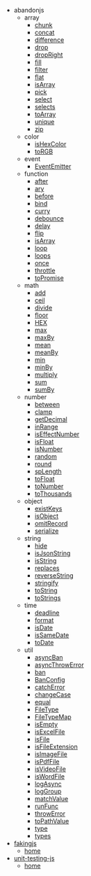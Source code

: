 * abandonjs
  * array
    * [chunk](abandonjs/array/chunk.md)
    * [concat](abandonjs/array/concat.md)
    * [difference](abandonjs/array/difference.md)
    * [drop](abandonjs/array/drop.md)
    * [dropRight](abandonjs/array/dropRight.md)
    * [fill](abandonjs/array/fill.md)
    * [filter](abandonjs/array/filter.md)
    * [flat](abandonjs/array/flat.md)
    * [isArray](abandonjs/array/isArray.md)
    * [pick](abandonjs/array/pick.md)
    * [select](abandonjs/array/select.md)
    * [selects](abandonjs/array/selects.md)
    * [toArray](abandonjs/array/toArray.md)
    * [unique](abandonjs/array/unique.md)
    * [zip](abandonjs/array/zip.md)
  * color
    * [isHexColor](abandonjs/color/isHexColor.md)
    * [toRGB](abandonjs/color/toRGB.md)
  * event
    * [EventEmitter](abandonjs/event/EventEmitter.md)
  * function
    * [after](abandonjs/function/after.md)
    * [ary](abandonjs/function/ary.md)
    * [before](abandonjs/function/before.md)
    * [bind](abandonjs/function/bind.md)
    * [curry](abandonjs/function/curry.md)
    * [debounce](abandonjs/function/debounce.md)
    * [delay](abandonjs/function/delay.md)
    * [flip](abandonjs/function/flip.md)
    * [isArray](abandonjs/function/isArray.md)
    * [loop](abandonjs/function/loop.md)
    * [loops](abandonjs/function/loops.md)
    * [once](abandonjs/function/once.md)
    * [throttle](abandonjs/function/throttle.md)
    * [toPromise](abandonjs/function/toPromise.md)
  * math
    * [add](abandonjs/math/add.md)
    * [ceil](abandonjs/math/ceil.md)
    * [divide](abandonjs/math/divide.md)
    * [floor](abandonjs/math/floor.md)
    * [HEX](abandonjs/math/HEX.md)
    * [max](abandonjs/math/max.md)
    * [maxBy](abandonjs/math/maxBy.md)
    * [mean](abandonjs/math/mean.md)
    * [meanBy](abandonjs/math/meanBy.md)
    * [min](abandonjs/math/min.md)
    * [minBy](abandonjs/math/minBy.md)
    * [multiply](abandonjs/math/multiply.md)
    * [sum](abandonjs/math/sum.md)
    * [sumBy](abandonjs/math/sumBy.md)
  * number
    * [between](abandonjs/number/between.md)
    * [clamp](abandonjs/number/clamp.md)
    * [getDecimal](abandonjs/number/getDecimal.md)
    * [inRange](abandonjs/number/inRange.md)
    * [isEffectNumber](abandonjs/number/isEffectNumber.md)
    * [isFloat](abandonjs/number/isFloat.md)
    * [isNumber](abandonjs/number/isNumber.md)
    * [random](abandonjs/number/random.md)
    * [round](abandonjs/number/round.md)
    * [spLength](abandonjs/number/spLength.md)
    * [toFloat](abandonjs/number/toFloat.md)
    * [toNumber](abandonjs/number/toNumber.md)
    * [toThousands](abandonjs/number/toThousands.md)
  * object
    * [existKeys](abandonjs/object/existKeys.md)
    * [isObject](abandonjs/object/isObject.md)
    * [omitRecord](abandonjs/object/omitRecord.md)
    * [serialize](abandonjs/object/serialize.md)
  * string
    * [hide](abandonjs/string/hide.md)
    * [isJsonString](abandonjs/string/isJsonString.md)
    * [isString](abandonjs/string/isString.md)
    * [replaces](abandonjs/string/replaces.md)
    * [reverseString](abandonjs/string/reverseString.md)
    * [stringify](abandonjs/string/stringify.md)
    * [toString](abandonjs/string/toString.md)
    * [toStrings](abandonjs/string/toStrings.md)
  * time
    * [deadline](abandonjs/time/deadline.md)
    * [format](abandonjs/time/format.md)
    * [isDate](abandonjs/time/isDate.md)
    * [isSameDate](abandonjs/time/isSameDate.md)
    * [toDate](abandonjs/time/toDate.md)
  * util
    * [asyncBan](abandonjs/util/asyncBan.md)
    * [asyncThrowError](abandonjs/util/asyncThrowError.md)
    * [ban](abandonjs/util/ban.md)
    * [BanConfig](abandonjs/util/BanConfig.md)
    * [catchError](abandonjs/util/catchError.md)
    * [changeCase](abandonjs/util/changeCase.md)
    * [equal](abandonjs/util/equal.md)
    * [FileType](abandonjs/util/FileType.md)
    * [FileTypeMap](abandonjs/util/FileTypeMap.md)
    * [isEmpty](abandonjs/util/isEmpty.md)
    * [isExcelFile](abandonjs/util/isExcelFile.md)
    * [isFile](abandonjs/util/isFile.md)
    * [isFileExtension](abandonjs/util/isFileExtension.md)
    * [isImageFile](abandonjs/util/isImageFile.md)
    * [isPdfFile](abandonjs/util/isPdfFile.md)
    * [isVideoFile](abandonjs/util/isVideoFile.md)
    * [isWordFile](abandonjs/util/isWordFile.md)
    * [logAsync](abandonjs/util/logAsync.md)
    * [logGroup](abandonjs/util/logGroup.md)
    * [matchValue](abandonjs/util/matchValue.md)
    * [runFunc](abandonjs/util/runFunc.md)
    * [throwError](abandonjs/util/throwError.md)
    * [toPathValue](abandonjs/util/toPathValue.md)
    * [type](abandonjs/util/type.md)
    * [types](abandonjs/util/types.md)
* [fakingjs](fakingjs/index.md)
  * [home](fakingjs/index.md)
* [unit-testing-js](unit-testing-js/index.md)
  * [home](unit-testing-js/index.md)

